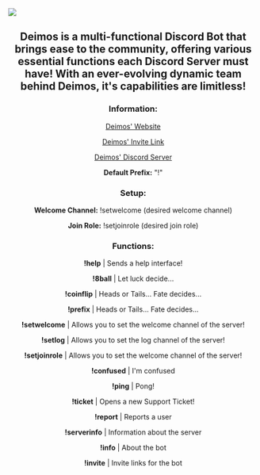 <img src="https://cdn.discordapp.com/attachments/520896061070508032/520970809448333333/Deimos_Yee.jpg">
<h2 align="center">
    Deimos is a multi-functional Discord Bot that brings ease to the community, offering various essential functions each Discord Server       <strong>must</strong> have! With an ever-evolving dynamic team behind Deimos, it's capabilities are limitless!
</h2>
<h3 align="center">
	Information:
</h3>
<p align="center">
	<a href="http://clementmichaud.com/">Deimos' Website</a>
</p>
<p align="center">
	<a href="http://bit.ly/deimosbot">Deimos' Invite Link</a>
</p>
<p align="center">
	<a href="http://bit.ly/deimosbotdiscord">Deimos' Discord Server</a>
</p>

<p align="center">
	<strong>Default Prefix:</strong> "!"
</p>
<h3 align="center">
	Setup:
</h3>
<p align="center">
	<strong>Welcome Channel:</strong> !setwelcome (desired welcome channel)
</p>
<p align="center">
	<strong>Join Role:</strong> !setjoinrole (desired join role)
</p>
<h3 align="center">
    Functions:
</h3>
<p align="center">
		<strong>!help</strong> | Sends a help interface!
    </p>
    <p align="center">
        <strong>!8ball</strong> | Let luck decide...
    </p>
    <p align="center">
        <strong>!coinflip</strong> | Heads or Tails... Fate decides...
    </p>
    <p align="center">
        <strong>!prefix</strong> | Heads or Tails... Fate decides...
    </p>
    <p align="center">
        <strong>!setwelcome</strong> | Allows you to set the welcome channel of the server!
    </p>
    <p align="center">
        <strong>!setlog</strong> | Allows you to set the log channel of the server!
    </p>
    <p align="center">
        <strong>!setjoinrole</strong> | Allows you to set the welcome channel of the server!
    </p>
    <p align="center">
        <strong>!confused</strong> | I'm confused
    </p>
    <p align="center">
        <strong>!ping</strong> | Pong!
    </p>
    <p align="center">
        <strong>!ticket</strong> | Opens a new Support Ticket!
    </p>
    <p align="center">
        <strong>!report</strong> | Reports a user
    </p>
    <p align="center">
        <strong>!serverinfo</strong> | Information about the server
    </p>
    <p align="center">
        <strong>!info</strong> | About the bot
    </p>
    <p align="center">
        <strong>!invite</strong> | Invite links for the bot
    </p>
